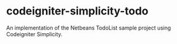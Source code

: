 # codeigniter-simplicity-todo
An implementation of the Netbeans TodoList sample project using Codeigniter Simplicity.
